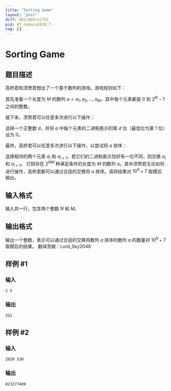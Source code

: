```yaml
---
title: "Sorting Game"
layout: "post"
diff: NOI/NOI+/CTSC
pid: AT_nomura2020_f
tag: []
---
```


# Sorting Game

## 题目描述

高桥君和须贺君想出了一个基于数列的游戏。游戏规则如下：


首先准备一个长度为 $M$ 的数列 $a = a_1, a_2, ..., a_M$，其中每个元素都是 $0$ 到 $2^N-1$ 之间的整数。

接下来，须贺君可以任意多次进行以下操作：

选择一个正整数 $d$，并将 $a$ 中每个元素的二进制表示的第 $d$ 位（最低位为第 $1$ 位）设为 $0$。



最终，高桥君可以任意多次进行以下操作，以尝试将 $a$ 排序：

选择相邻的两个元素 $a_i$ 和 $a_{i+1}$，若它们的二进制表示恰好有一位不同，则交换 $a_i$ 和 $a_{i+1}$。
已知存在 $2^{NM}$ 种满足条件的长度为 $M$ 的数列 $a$。其中须贺君无论如何进行操作，高桥君都可以通过合适的交换将 $a$ 排序。请将结果对 $10^9+7$ 取模后输出。

## 输入格式

输入共一行，包含两个整数 $N$ 和 $M$。

## 输出格式

输出一个整数，表示可以通过合适的交换将数列 $a$ 排序的数列 $a$ 的数量对 $10^9+7$ 取模后的结果。
翻译贡献：Lord_Sky2048

## 样例 #1

### 输入

```
2 5
```

### 输出

```
352
```

## 样例 #2

### 输入

```
2020 530
```

### 输出

```
823277409
```


